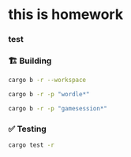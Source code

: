 # this is homework

### test


### 🏗️ Building

```sh
cargo b -r --workspace
```

```sh
cargo b -r -p "wordle*"
```

```sh
cargo b -r -p "gamesession*"
```

### ✅ Testing

```sh
cargo test -r
```

### 